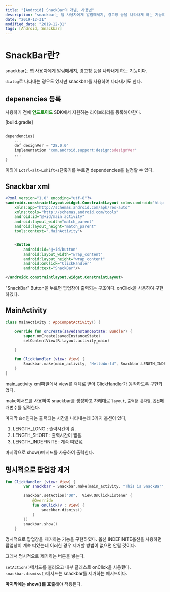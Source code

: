 ```yaml
---
title: "[Android] SnackBar의 개념, 사용법"
description: "snackbar는 앱 사용자에게 알림메세지, 경고창 등을 나타내게 하는 기능이다."
date: "2019-12-31"
modified_date: "2019-12-31"
tags: [Android, Snackbar]
---
```


<style>
    .android {
        color: green;
    } 
</style>

# SnackBar란?

snackbar는 앱 사용자에게 알림메세지, 경고창 등을 나타내게 하는 기능이다.

`dialog`로 나타내는 경우도 있지만 snackbar를 사용하여 나타내기도 한다.

## depenencies 등록

사용하기 전에 <a class="android">**안드로이드**</a> SDK에서 지원하는 라이브러리를 등록해야한다.

[build.gradle]

```kotlin

dependencies{
    ...
    def designVer = "28.0.0"
    implementation "com.android.support:design:$designVer"
    ...
}
```

이외에 `Lctrl+alt+Lshift+s`단축기를 누르면 dependencies를 설정할 수 있다.

## Snackbar xml

```xml
<?xml version="1.0" encoding="utf-8"?>
<androidx.constraintlayout.widget.ConstraintLayout xmlns:android="http://schemas.android.com/apk/res/android"
    xmlns:app="http://schemas.android.com/apk/res-auto"
    xmlns:tools="http://schemas.android.com/tools"
    android:id="@+id/main_activity"
    android:layout_width="match_parent"
    android:layout_height="match_parent"
    tools:context=".MainActivity">


    <Button
        android:id="@+id/button"
        android:layout_width="wrap_content"
        android:layout_height="wrap_content"
        android:onClick="ClickHandler"
        android:text="SnackBar"/>

</androidx.constraintlayout.widget.ConstraintLayout>
```

"SnackBar" Button을 누르면 팝업창이 출력되는 구조이다. onClick을 사용하여 구현하였다.

## MainActivity

```kotlin
class MainActivity : AppCompatActivity() {

    override fun onCreate(savedInstanceState: Bundle?) {
        super.onCreate(savedInstanceState)
        setContentView(R.layout.activity_main)

    }

    fun ClickHandler (view: View) {
        Snackbar.make(main_activity, "HelloWorld", Snackbar.LENGTH_INDEFINITE).show()
    }
}
```

main_activity xml파일에서 view를 객체로 받아 ClickHandler가 동작하도록 구현되었다.

make메서드를 사용하여 snackbar를 생성하고 차례대로 `layout`, `출력할 문자열`, `옵션`매개변수를 입력한다.

마지막 `옵션`인자는 출력되는 시간을 나타내는데 3가지 옵션이 있다,

1. LENGTH_LONG : 출력시간이 김.
2. LENGTH_SHORT : 출력시간이 짧음.
3. LENGTH_INDEFINITE : 계속 떠있음.

마지막으로 show()메서드를 사용하여 출력한다.

## 명시적으로 팝업창 제거

```kotlin
fun ClickHandler (view: View) {
        var snackbar = Snackbar.make(main_activity, "This is SnackBar", Snackbar.LENGTH_SHORT)

        snackbar.setAction("OK",  View.OnClickListener {
            @Override
            fun onClick(v : View) {
                snackbar.dismiss()
            }
        })
        snackbar.show()
    }
```

명시적으로 팝업창을 제거하는 기능을 구현하였다.
옵션 INDEFINITE옵션을 사용하면 팝업창이 계속 떠있는데 이러한 경우 제거할 방법이 없으면 안될 것이다.

그래서 명시적으로 제거하는 버튼을 넣는다.

`setAction()`메서드를 불러오고 내부 클래스로 onClick을 사용했다. `snackbar.dismiss()`메서드는 snackbar를 제거하는 메서드이다.

**마지막에는 show()를 호출**해야 적용된다.
